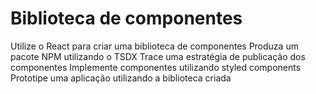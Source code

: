 # Biblioteca de componentes
Utilize o React para criar uma biblioteca de componentes Produza um pacote NPM utilizando o TSDX Trace uma estratégia de publicação dos componentes Implemente componentes utilizando styled components Prototipe uma aplicação utilizando a biblioteca criada
